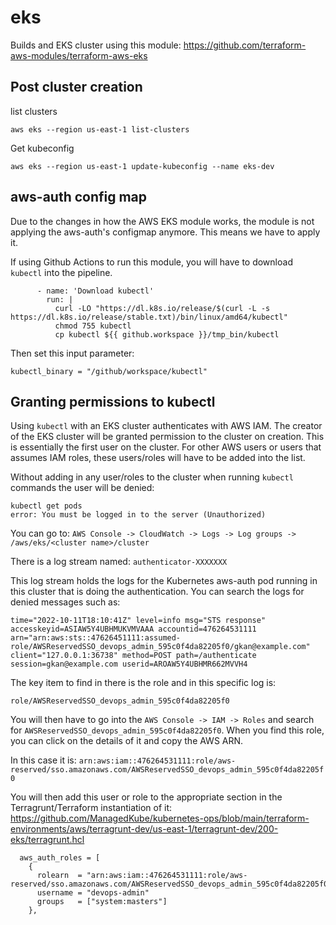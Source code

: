 # eks

Builds and EKS cluster using this module: https://github.com/terraform-aws-modules/terraform-aws-eks

## Post cluster creation

list clusters
```
aws eks --region us-east-1 list-clusters
```

Get kubeconfig
```
aws eks --region us-east-1 update-kubeconfig --name eks-dev
```

## aws-auth config map
Due to the changes in how the AWS EKS module works, the module is not applying the aws-auth's configmap anymore.  This means we have to apply it.  


If using Github Actions to run this module, you will have to download `kubectl` into the pipeline.
```
      - name: 'Download kubectl'
        run: |
          curl -LO "https://dl.k8s.io/release/$(curl -L -s https://dl.k8s.io/release/stable.txt)/bin/linux/amd64/kubectl"
          chmod 755 kubectl
          cp kubectl ${{ github.workspace }}/tmp_bin/kubectl
```

Then set this input parameter:
```
kubectl_binary = "/github/workspace/kubectl"
```

## Granting permissions to kubectl
Using `kubectl` with an EKS cluster authenticates with AWS IAM.  The creator of the EKS cluster will be granted permission to the cluster on creation.  This is essentially the first user on the cluster.  For other AWS users or users that assumes IAM roles, these users/roles will have to be added into the list.

Without adding in any user/roles to the cluster when running `kubectl` commands the user will be denied:
```
kubectl get pods
error: You must be logged in to the server (Unauthorized)
```

You can go to: `AWS Console -> CloudWatch -> Logs -> Log groups -> /aws/eks/<cluster name>/cluster`

There is a log stream named: `authenticator-XXXXXXX`

This log stream holds the logs for the Kubernetes aws-auth pod running in this cluster that is doing the authentication.  You can search the logs for denied messages such as:

```
time="2022-10-11T18:10:41Z" level=info msg="STS response" accesskeyid=ASIAW5Y4UBHMUKVMVAAA accountid=476264531111 arn="arn:aws:sts::47626451111:assumed-role/AWSReservedSSO_devops_admin_595c0f4da82205f0/gkan@example.com" client="127.0.0.1:36738" method=POST path=/authenticate session=gkan@example.com userid=AROAW5Y4UBHMR662MVVH4
```

The key item to find in there is the role and in this specific log is:
```
role/AWSReservedSSO_devops_admin_595c0f4da82205f0
```

You will then have to go into the `AWS Console -> IAM -> Roles` and search for `AWSReservedSSO_devops_admin_595c0f4da82205f0`.  When you find this role, you can click on the details of it and copy the AWS ARN.

In this case it is: `arn:aws:iam::476264531111:role/aws-reserved/sso.amazonaws.com/AWSReservedSSO_devops_admin_595c0f4da82205f0`

You will then add this user or role to the appropriate section in the Terragrunt/Terraform instantiation of it: https://github.com/ManagedKube/kubernetes-ops/blob/main/terraform-environments/aws/terragrunt-dev/us-east-1/terragrunt-dev/200-eks/terragrunt.hcl

```
  aws_auth_roles = [
    {
      rolearn  = "arn:aws:iam::476264531111:role/aws-reserved/sso.amazonaws.com/AWSReservedSSO_devops_admin_595c0f4da82205f0"
      username = "devops-admin"
      groups   = ["system:masters"]
    },
 ```
 
 

